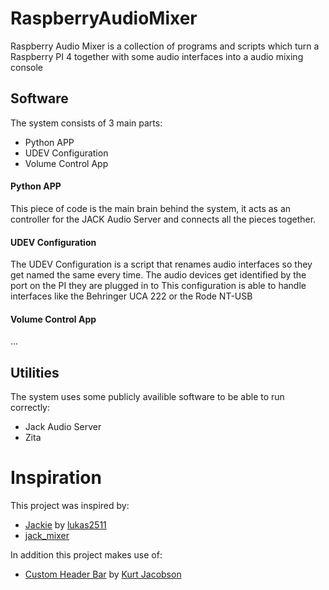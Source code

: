 # RaspberryAudioMixer

Raspberry Audio Mixer is a collection of programs and scripts which turn a Raspberry PI 4 together with some audio interfaces into a audio mixing console

## Software
The system consists of 3 main parts:

- Python APP
- UDEV Configuration
- Volume Control App

#### Python APP
This piece of code is the main brain behind the system, it acts as an controller for the JACK Audio Server and connects all the pieces together.

#### UDEV Configuration
The UDEV Configuration is a script that renames audio interfaces so they get named the same every time. The audio devices get identified by the port on the PI they are plugged in to
This configuration is able to handle interfaces like the Behringer UCA 222 or the Rode NT-USB

#### Volume Control App
...


## Utilities
The system uses some publicly availible software to be able to run correctly:

- Jack Audio Server
- Zita


# Inspiration
This project was inspired by:

- [Jackie](https://github.com/lukas2511/jackie) by [lukas2511](https://github.com/lukas2511)
- [jack_mixer](https://github.com/jack-mixer/jack_mixer)

In addition this project makes use of:

- [Custom Header Bar](https://gist.github.com/KurtJacobson/6b045b6fc38907a2f18c38f6de2929e3) by [Kurt Jacobson](https://gist.github.com/KurtJacobson)
